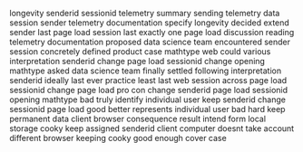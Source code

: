 longevity senderid sessionid telemetry summary sending telemetry data session sender telemetry documentation specify longevity decided extend sender last page load session last exactly one page load discussion reading telemetry documentation proposed data science team encountered sender session concretely defined product case mathtype web could various interpretation senderid change page load sessionid change opening mathtype asked data science team finally settled following interpretation senderid ideally last ever practice least last web session across page load sessionid change page load pro con change senderid page load sessionid opening mathtype bad truly identify individual user keep senderid change sessionid page load good better represents individual user bad hard keep permanent data client browser consequence result intend form local storage cooky keep assigned senderid client computer doesnt take account different browser keeping cooky good enough cover case